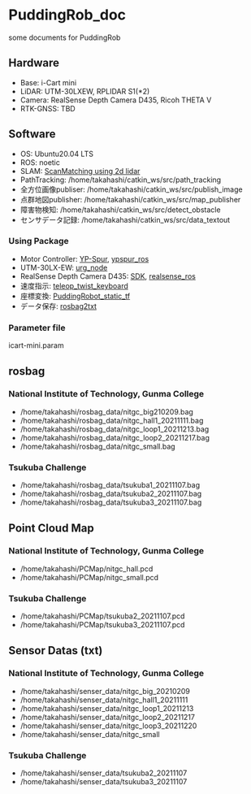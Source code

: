 # PuddingRob_doc
some documents for PuddingRob

## Hardware
- Base: i-Cart mini
- LiDAR: UTM-30LXEW, RPLIDAR S1(*2)
- Camera: RealSense Depth Camera D435, Ricoh THETA V
- RTK-GNSS: TBD

## Software
- OS: Ubuntu20.04 LTS
- ROS: noetic
- SLAM: [ScanMatching using 2d lidar](https://github.com/daruma0309/ndt_slam)
- PathTracking: /home/takahashi/catkin_ws/src/path_tracking
- 全方位画像publiser: /home/takahashi/catkin_ws/src/publish_image
- 点群地図publisher: /home/takahashi/catkin_ws/src/map_publisher
- 障害物検知: /home/takahashi/catkin_ws/src/detect_obstacle
- センサデータ記録: /home/takahashi/catkin_ws/src/data_textout

### Using Package
- Motor Controller: [YP-Spur](https://github.com/openspur/yp-spur), [ypspur_ros](https://github.com/openspur/ypspur_ros)
- UTM-30LX-EW: [urg_node](https://sourceforge.net/p/urgnetwork/wiki/ROS_jp/)
- RealSense Depth Camera D435: [SDK](https://github.com/IntelRealSense/librealsense/blob/master/doc/distribution_linux.md), [realsense_ros](https://github.com/IntelRealSense/realsense-ros)
- 速度指示: [teleop_twist_keyboard](http://wiki.ros.org/teleop_twist_keyboard)
- 座標変換: [PuddingRobot_static_tf](https://github.com/daruma0309/PuddingRobot_static_tf)
- データ保存: [rosbag2txt](https://github.com/daruma0309/rosbag2txt)

### Parameter file
icart-mini.param

## rosbag
### National Institute of Technology, Gunma College
- /home/takahashi/rosbag_data/nitgc_big210209.bag
- /home/takahashi/rosbag_data/nitgc_hall1_20211111.bag
- /home/takahashi/rosbag_data/nitgc_loop1_20211213.bag
- /home/takahashi/rosbag_data/nitgc_loop2_20211217.bag
- /home/takahashi/rosbag_data/nitgc_small.bag

### Tsukuba Challenge
- /home/takahashi/rosbag_data/tsukuba1_20211107.bag
- /home/takahashi/rosbag_data/tsukuba2_20211107.bag
- /home/takahashi/rosbag_data/tsukuba3_20211107.bag

## Point Cloud Map
### National Institute of Technology, Gunma College
- /home/takahashi/PCMap/nitgc_hall.pcd
- /home/takahashi/PCMap/nitgc_small.pcd

### Tsukuba Challenge
- /home/takahashi/PCMap/tsukuba2_20211107.pcd
- /home/takahashi/PCMap/tsukuba3_20211107.pcd

## Sensor Datas (txt)
### National Institute of Technology, Gunma College
- /home/takahashi/senser_data/nitgc_big_20210209
- /home/takahashi/senser_data/nitgc_hall1_20211111
- /home/takahashi/senser_data/nitgc_loop1_20211213
- /home/takahashi/senser_data/nitgc_loop2_20211217
- /home/takahashi/senser_data/nitgc_loop3_20211220
- /home/takahashi/senser_data/nitgc_small

### Tsukuba Challenge
- /home/takahashi/senser_data/tsukuba2_20211107
- /home/takahashi/senser_data/tsukuba3_20211107
